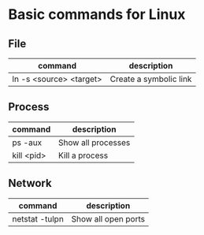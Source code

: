 # Basic commands for Linux

## File
|command|description|
|-------|-----------|
|ln -s \<source\> \<target\>|Create a symbolic link|

## Process
|command|description|
|-------|-----------|
|ps -aux|Show all processes|
|kill \<pid\>|Kill a process|

## Network
|command|description|
|-------|-----------|
|netstat -tulpn|Show all open ports|
